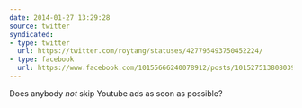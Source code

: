 ```yaml
---
date: 2014-01-27 13:29:28
source: twitter
syndicated:
- type: twitter
  url: https://twitter.com/roytang/statuses/427795493750452224/
- type: facebook
  url: https://www.facebook.com/10155666240078912/posts/10152751380803912
---
```


Does anybody *not* skip Youtube ads as soon as possible?